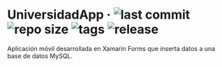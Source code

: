 # UniversidadApp &middot; ![last commit](https://img.shields.io/github/last-commit/EnriqueMtz31/UniversidadApp) ![repo size](https://img.shields.io/github/repo-size/EnriqueMtz31/UniversidadApp) ![tags](https://img.shields.io/github/v/tag/EnriqueMtz31/UniversidadApp) ![release](https://img.shields.io/github/v/release/EnriqueMtz31/UniversidadApp)

Aplicación móvil desarrollada en Xamarin Forms que inserta datos a una base de datos MySQL.
